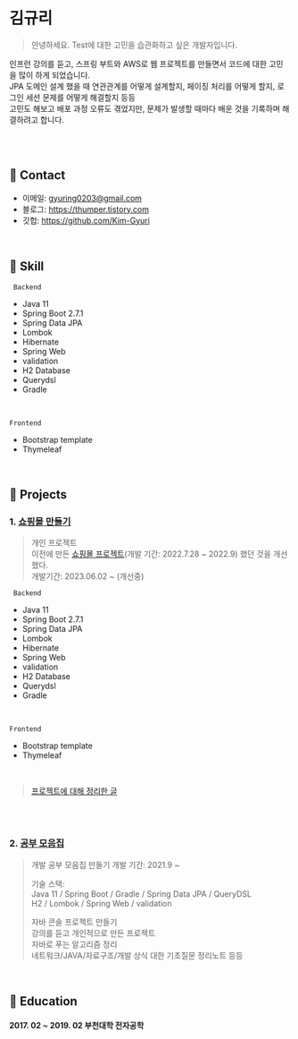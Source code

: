 # 김규리
> 안녕하세요. Test에 대한 고민을 습관화하고 싶은 개발자입니다.

인프런 강의를 듣고, 스프링 부트와 AWS로 웹 프로젝트를 만들면서 코드에 대한 고민을 많이 하게 되었습니다. <br>
JPA 도메인 설계 했을 때 연관관계를 어떻게 설계할지, 페이징 처리를 어떻게 할지, 로그인 세션 문제를 어떻게 해결할지 등등 <br>
고민도 해보고 배포 과정 오류도 겪었지만, 문제가 발생할 때마다 배운 것을 기록하며 해결하려고 합니다. <br><br>


</br>

## :pushpin: Contact
- 이메일: gyuring0203@gmail.com
- 블로그: https://thumper.tistory.com
- 깃헙: https://github.com/Kim-Gyuri

</br>

## :pushpin: Skill

` Backend`
+ Java 11
+ Spring Boot 2.7.1
+ Spring Data JPA
+ Lombok
+ Hibernate
+ Spring Web
+ validation
+ H2 Database 
+ Querydsl
+ Gradle 
<br>

`Frontend`
+ Bootstrap template
+ Thymeleaf
<br>
  
## :pushpin: Projects
### 1. [쇼핑몰 만들기](https://github.com/Kim-Gyuri/Improved-SpringBoot-Online-Shopping-Store)

> 개인 프로젝트 <br> 
> 이전에 만든 [쇼핑몰 프로젝트](https://github.com/Kim-Gyuri/SpringBoot-Online-Shopping-Store)(개발 기간: 2022.7.28 ~ 2022.9) 했던 것을 개선했다. <br> 
> 개발기간: 2023.06.02 ~ (개선중) 

` Backend`
+ Java 11
+ Spring Boot 2.7.1
+ Spring Data JPA
+ Lombok
+ Hibernate
+ Spring Web
+ validation
+ H2 Database 
+ Querydsl
+ Gradle 
<br>

`Frontend`
+ Bootstrap template
+ Thymeleaf

<br>

> [프로젝트에 대해 정리한 글](https://thumper.tistory.com/category/%ED%94%84%EB%A1%9C%EC%A0%9D%ED%8A%B8/%EA%B0%9C%EC%9D%B8%20%ED%94%84%EB%A1%9C%EC%A0%9D%ED%8A%B8%20V2)

<br>
<br>

### 2. [공부 모음집](https://github.com/Kim-Gyuri/studying_programming_archive)
> 개발 공부 모음집 만들기
>개발 기간: 2021.9 ~   
>  
>기술 스택:  
>Java 11 / Spring Boot / Gradle / Spring Data JPA / QueryDSL  
>H2 / Lombok / Spring Web / validation
>  
> 자바 콘솔 프로젝트 만들기 <br> 강의를 듣고 개인적으로 만든 프로젝트 <br> 자바로 푸는 알고리즘 정리 <br> 네트워크/JAVA/자료구조/개발 상식 대한 기초질문 정리노트 등등

</br>

## :pushpin: Education
#### 2017. 02 ~ 2019. 02 부천대학 전자공학

